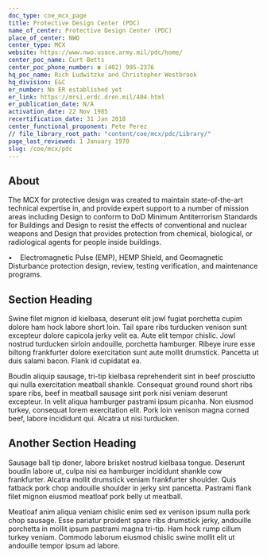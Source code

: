 ```yaml
---
doc_type: coe_mcx_page 
title: Protective Design Center (PDC)
name_of_center: Protective Design Center (PDC)
place_of_center: NWO
center_type: MCX
website: https://www.nwo.usace.army.mil/pdc/home/
center_poc_name: Curt Betts
center_poc_phone_number: ☎ (402) 995-2376
hq_poc_name: Rich Ludwitzke and Christopher Westbrook
hq_division: E&C
er_number: No ER established yet
er_link: https://mrsi.erdc.dren.mil/404.html
er_publication_date: N/A
activation_date: 22 Nov 1985
recertification_date: 31 Jan 2018
center_functional_proponent: Pete Perez
// file_library_root_path: "content/coe/mcx/pdc/Library/" 
page_last_reviewed: 1 January 1970 
slug: /coe/mcx/pdc
---
```


## About 

The MCX for protective design was created to maintain state-of-the-art technical expertise in, and provide expert support to a number of mission areas including Design to conform to DoD Minimum Antiterrorism Standards for Buildings and Design to resist the effects of conventional and nuclear weapons and Design that provides protection from chemical, biological, or radiological agents for people inside buildings.

•&nbsp;&nbsp;&nbsp;&nbsp;Electromagnetic Pulse (EMP), HEMP Shield, and Geomagnetic Disturbance protection design, review, testing verification, and maintenance programs.

 ## Section Heading 

 Swine filet mignon id kielbasa, deserunt elit jowl fugiat porchetta cupim dolore ham hock labore short loin. Tail spare ribs turducken venison sunt excepteur dolore capicola jerky velit ea. Aute elit tempor chislic. Jowl nostrud turducken sirloin andouille, porchetta hamburger. Ribeye irure esse biltong frankfurter dolore exercitation sunt aute mollit drumstick. Pancetta ut duis salami bacon. Flank id cupidatat ea. 

 Boudin aliquip sausage, tri-tip kielbasa reprehenderit sint in beef prosciutto qui nulla exercitation meatball shankle. Consequat ground round short ribs spare ribs, beef in meatball sausage sint pork nisi veniam deserunt excepteur. In velit aliqua hamburger pastrami ipsum picanha. Non eiusmod turkey, consequat lorem exercitation elit. Pork loin venison magna corned beef, labore incididunt qui. Alcatra ut nisi turducken. 

 ## Another Section Heading 

 Sausage ball tip doner, labore brisket nostrud kielbasa tongue. Deserunt boudin labore ut, culpa nisi ea hamburger incididunt shankle cow frankfurter. Alcatra mollit drumstick veniam frankfurter shoulder. Quis fatback pork chop andouille shoulder in jerky sint pancetta. Pastrami flank filet mignon eiusmod meatloaf pork belly ut meatball. 

 Meatloaf anim aliqua veniam chislic enim sed ex venison ipsum nulla pork chop sausage. Esse pariatur proident spare ribs drumstick jerky, andouille porchetta in mollit ipsum pastrami magna tri-tip. Ham hock rump cillum turkey veniam. Commodo laborum eiusmod chislic swine mollit elit ut andouille tempor ipsum ad labore. 

